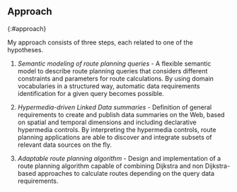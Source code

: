 ## Approach
{:#approach}

My approach consists of three steps, each related to one of the hypotheses.

1. _Semantic modeling of route planning queries_ -
A flexible semantic model to describe route planning queries
that considers different constraints
and parameters for route calculations.
By using domain vocabularies in a structured way,
automatic data requirements identification for a given query becomes possible.

2. _Hypermedia-driven Linked Data summaries_ -
Definition of general requirements to
create and publish data summaries on the Web,
based on spatial and temporal dimensions
and including declarative hypermedia controls.
By interpreting the hypermedia controls,
route planning applications are able to discover
and integrate subsets of relevant data sources on the fly.

3. _Adaptable route planning algorithm_ -
Design and implementation of a route planning algorithm
capable of combining Dijkstra and non Dijkstra-based approaches
to calculate routes depending on the query data requirements.
